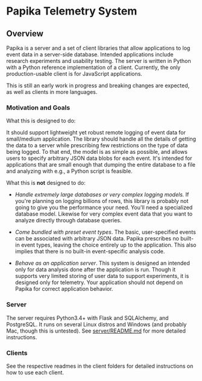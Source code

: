 
Papika Telemetry System
=======================

Overview
--------

Papika is a server and a set of client libraries that allow applications to log event data in a server-side database.
Intended applications include research experiments and usability testing.
The server is written in Python with a Python reference implementation of a client.
Currently, the only production-usable client is for JavaScript applications.

This is still an early work in progress and breaking changes are expected, as well as clients in more languages.

### Motivation and Goals

What this is designed to do:

It should support lightweight yet robust remote logging of event data for small/medium application.
The library should handle all the details of getting the data to a server while prescribing few restrictions on the type of data being logged.
To that end, the model is as simple as possible, and allows users to specify arbitrary JSON data blobs for each event.
It's intended for applications that are small enough that dumping the entire database to a file and analyzing with e.g., a Python script is feasible.

What this is **not** designed to do:

- *Handle extremely large databases or very complex logging models.*
  If you're planning on logging billions of rows, this library is probably not going to give you the performance your need.
  You'll need a specialized database model.
  Likewise for very complex event data that you want to analyze directly through database queries.

- *Come bundled with preset event types*.
  The basic, user-specified events can be associated with arbitrary JSON data.
  Papika prescribes no built-in event types, leaving the choice entirely up to the application.
  This also implies that there is no built-in event-specific analysis code.

- *Behave as an application server*.
  This system is designed an intended only for data analysis done after the application is run.
  Though it supports very limited storing of user data to support experiments, it is designed only for telemetry.
  Your application should not depend on Papika for correct application behavior.

### Server

The server requires Python3.4+ with Flask and SQLAlchemy, and PostgreSQL.
It runs on several Linux distros and Windows (and probably Mac, though this is untested).
See [server/README.md](server/README.md) for more detailed instructions.

### Clients

See the respective readmes in the client folders for detailed instructions on how to use each client.

